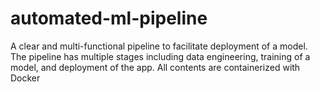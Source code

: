 # automated-ml-pipeline
A clear and multi-functional pipeline to facilitate deployment of a model. The pipeline has multiple stages including data engineering, training of a model, and deployment of the app. All contents are containerized with Docker
